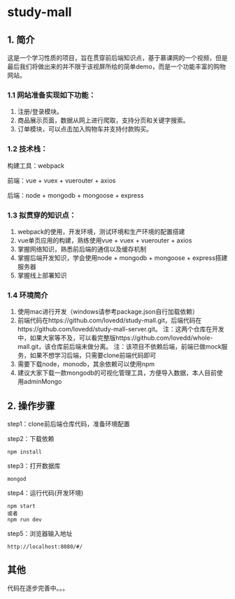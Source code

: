 # study-mall

## 1. 简介
这是一个学习性质的项目，旨在贯穿前后端知识点，基于慕课网的一个视频，但是最后我们将做出来的并不限于该视屏所给的简单demo，而是一个功能丰富的购物网站。

### 1.1 网站准备实现如下功能：
1. 注册/登录模块。
2. 商品展示页面，数据从网上进行爬取，支持分页和关键字搜索。
3. 订单模块，可以点击加入购物车并支持付款购买。

### 1.2 技术栈：
构建工具：webpack

前端：vue + vuex + vuerouter + axios

后端：node + mongodb + mongoose + express

### 1.3 拟贯穿的知识点：
1. webpack的使用，开发环境，测试环境和生产环境的配置搭建
2. vue单页应用的构建，熟练使用vue + vuex + vuerouter + axios
3. 掌握网络知识，熟悉前后端的通信以及缓存机制
4. 掌握后端开发知识，学会使用node + mongodb + mongoose + express搭建服务器
5. 掌握线上部署知识

### 1.4 环境简介
1. 使用mac进行开发（windows请参考package.json自行加载依赖）
2. 前端代码在https://github.com/lovedd/study-mall.git，后端代码在https://github.com/lovedd/study-mall-server.git。
注：这两个仓库在开发中，如果大家等不及，可以看完整版https://github.com/lovedd/whole-mall.git，该仓库前后端未做分离。
注：该项目不依赖后端，前端已做mock服务，如果不想学习后端，只需要clone前端代码即可
3. 需要下载node，monodb，其余依赖可以使用npm
4. 建议大家下载一款mongodb的可视化管理工具，方便导入数据，本人目前使用adminMongo

## 2. 操作步骤

step1：clone前后端仓库代码，准备环境配置

step2：下载依赖
```
npm install
```

step3：打开数据库
```
mongod

```
step4：运行代码(开发环境)
```
npm start
或者
npm run dev

```

step5：浏览器输入地址
```
http://localhost:8080/#/
```

## 其他
代码在逐步完善中。。。
